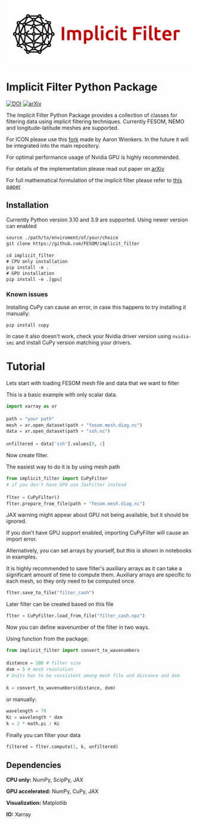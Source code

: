 
![Logo](logo.png)

# Implicit Filter Python Package

[![DOI](https://zenodo.org/badge/DOI/10.5281/zenodo.10907365.svg)](https://doi.org/10.5281/zenodo.10907365)
[![arXiv](https://img.shields.io/badge/arXiv-2404.07398-b31b1b.svg)](https://arxiv.org/abs/2404.07398)

The Implicit Filter Python Package provides a collection of classes for filtering data using implicit filtering techniques.
Currently FESOM, NEMO and longitude-latitude meshes are supported.

For ICON please use this [fork](https://github.com/wienkers/implicit_filter_ICON) made by Aaron Wienkers.
In the future it will be integrated into the main repository.

For optimal performance usage of Nvidia GPU is highly recommended.

For details of the implementation please read out paper on [arXiv](https://arxiv.org/abs/2404.07398)

For full mathematical formulation of the implicit filter please refer to [this paper](http://dx.doi.org/10.1029/2023MS003946)
## Installation 
Currently Python version 3.10 and 3.9 are supported. Using newer version can enabled 
```shell
source ./path/to/enviroment/of/your/choice
git clone https://github.com/FESOM/implicit_filter

cd implicit_filter
# CPU only installation
pip install -e .
# GPU installation
pip install -e .[gpu]
```
### Known issues
Installing CuPy can cause an error, in case this happens to try installing it manually:

```shell
pip install cupy
```

In case it also doesn't work, check your Nvidia driver version using `nvidia-smi` and install 
CuPy version matching your drivers.

# Tutorial

Lets start with loading FESOM mesh file and data that we want to filter

This is a basic example with only scalar data.
```python
import xarray as xr

path = "your path"
mesh = xr.open_dataset(path + "fesom.mesh.diag.nc")
data = xr.open_dataset(path + "ssh.nc")

unfiltered = data['ssh'].values[0, :]
```

Now create filter.

The easiest way to do it is by using mesh path

```python
from implicit_filter import CuPyFilter 
# if you don't have GPU use JaxFilter instead

flter = CuPyFilter()
flter.prepare_from_file(path + "fesom.mesh.diag.nc")
```
JAX warning might appear about GPU not being available, but it should be ignored. 

If you don't have GPU support enabled, importing CuPyFilter will cause an import error.

Alternatively, you can set arrays by yourself, but this is shown in notebooks in examples.

It is highly recommended to save filter's auxiliary arrays as it can take a significant amount of time to compute them.
Auxiliary arrays are specific to each mesh, so they only need to be computed once.

```python
flter.save_to_file("filter_cash")
```

Later filter can be created based on this file

```python
flter = CuPyFilter.load_from_file("filter_cash.npz")
```

Now you can define wavenumber of the filter in two ways.

Using function from the package:

```python
from implicit_filter import convert_to_wavenumbers

distance = 100 # filter size 
dxm = 5 # mesh resolution 
# Units has to be consistent among mesh file and distance and dxm

k = convert_to_wavenumbers(distance, dxm)
```

or manually:

```python
wavelength = 70
Kc = wavelength * dxm
k = 2 * math.pi / Kc
```

Finally you can filter your data

```python
filtered = flter.compute(1, k, unfiltered)
```

## Dependencies

**CPU only:** NumPy, ScipPy, JAX

**GPU accelerated:** NumPy, CuPy, JAX

**Visualization:** Matplotlib

**IO:** Xarray